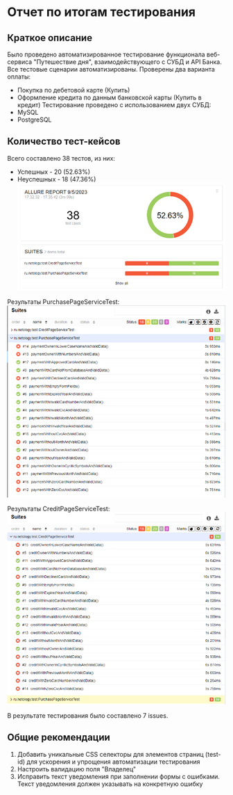 # Отчет по итогам тестирования
## Краткое описание
Было проведено автоматизированное тестирование функционала веб-сервиса "Путешествие дня", взаимодействующего с СУБД и API Банка.
Все тестовые сценарии автоматизированы. Проверены два варианта оплаты:
* Покупка по дебетовой карте (Купить)
* Оформление кредита по данным банковской карты (Купить в кредит)
  Тестирование проведено с использованием двух СУБД:
* MySQL
* PostgreSQL
## Количество тест-кейсов
Всего составлено 38 тестов, из них:
* Успешных - 20 (52.63%)
* Неуспешных - 18 (47.36%)
  ![img.png](img.png)

Результаты PurchasePageServiceTest:
![img_1.png](img_1.png)

Результаты CreditPageServiceTest:
![img_2.png](img_2.png)

В результате тестирования было составлено 7 issues.

## Общие рекомендации
1. Добавить уникальные CSS селекторы для элементов страниц (test-id) для ускорения и упрощения автоматизации тестирования
2. Настроить валидацию поля "Владелец"
2. Исправить текст уведомления при заполнении формы с ошибками. Текст уведомления должен указывать на конкретную ошибку
   